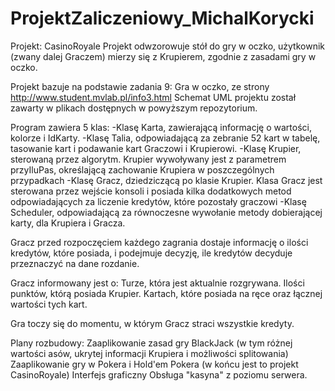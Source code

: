 # ProjektZaliczeniowy_MichalKorycki

Projekt: CasinoRoyale
Projekt odwzorowuje stół do gry w oczko, użytkownik (zwany dalej Graczem) mierzy się z Krupierem, zgodnie z zasadami gry w oczko.

Projekt bazuje na podstawie zadania 9: Gra w oczko, ze strony http://www.student.mvlab.pl/info3.html
Schemat UML projektu został zawarty w plikach dostępnych w powyższym repozytorium.

Program zawiera 5 klas: 
-Klasę Karta, zawierającą informację o wartości, kolorze i IdKarty.
-Klasę Talia, odpowiadającą za zebranie 52 kart w tabelę, tasowanie kart i podawanie kart Graczowi i Krupierowi.
-Klasę Krupier, sterowaną przez algorytm. Krupier wywoływany jest z parametrem przyIluPas, określającą zachowanie Krupiera w poszczególnych przypadkach
-Klasę Gracz, dziedziczącą po klasie Krupier. Klasa Gracz jest sterowana przez wejście konsoli i posiada kilka dodatkowych metod odpowiadających za liczenie kredytów, które pozostały graczowi
-Klasę Scheduler, odpowiadającą za równoczesne wywołanie metody dobierającej karty, dla Krupiera i Gracza.

Gracz przed rozpoczęciem każdego zagrania dostaje informację o ilości kredytów, które posiada, i podejmuje decyzję, ile kredytów decyduje przeznaczyć na dane rozdanie.

Gracz informowany jest o:
Turze, która jest aktualnie rozgrywana.
Ilości punktów, którą posiada Krupier.
Kartach, które posiada na ręce oraz łącznej wartości tych kart.


Gra toczy się do momentu, w którym Gracz straci wszystkie kredyty.

Plany rozbudowy:
Zaaplikowanie zasad gry BlackJack (w tym różnej wartości asów, ukrytej informacji Krupiera i możliwości splitowania)
Zaaplikowanie gry w Pokera i Hold'em Pokera (w końcu jest to projekt CasinoRoyale)
Interfejs graficzny
Obsługa "kasyna" z poziomu serwera.

